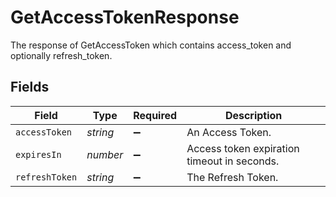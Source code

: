 # GetAccessTokenResponse

The response of GetAccessToken which contains access_token and optionally refresh_token.


## Fields

| Field                                       | Type                                        | Required                                    | Description                                 |
| ------------------------------------------- | ------------------------------------------- | ------------------------------------------- | ------------------------------------------- |
| `accessToken`                               | *string*                                    | :heavy_minus_sign:                          | An Access Token.                            |
| `expiresIn`                                 | *number*                                    | :heavy_minus_sign:                          | Access token expiration timeout in seconds. |
| `refreshToken`                              | *string*                                    | :heavy_minus_sign:                          | The Refresh Token.                          |